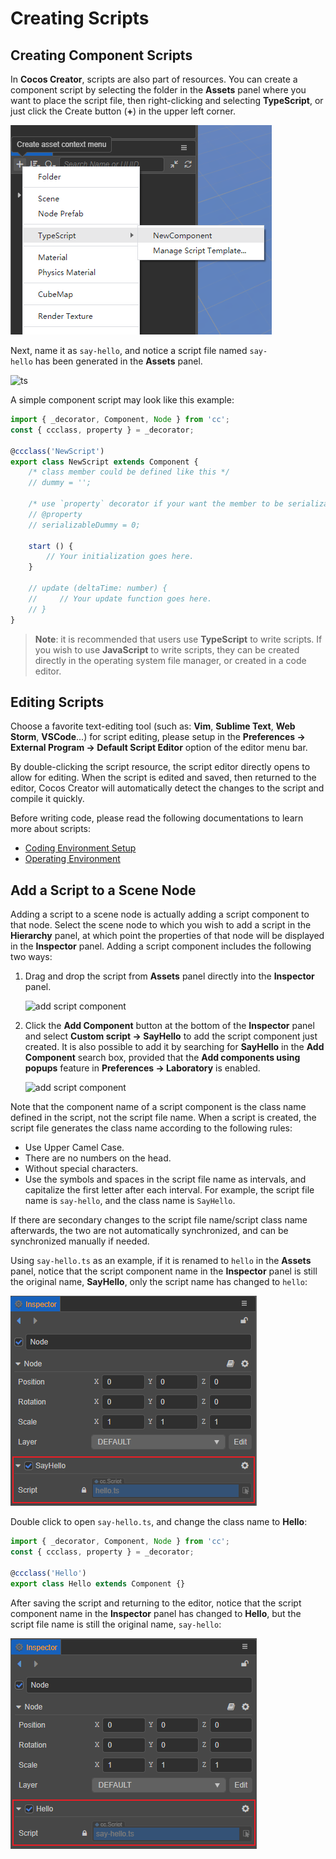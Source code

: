 # Creating Scripts

## Creating Component Scripts

In __Cocos Creator__, scripts are also part of resources. You can create a component script by selecting the folder in the **Assets** panel where you want to place the script file, then right-clicking and selecting **TypeScript**, or just click the Create button (**+**) in the upper left corner.

![create-script](setup/create-script.png)

Next, name it as `say-hello`, and notice a script file named `say-hello` has been generated in the **Assets** panel.

![ts](setup/ts.png)

A simple component script may look like this example:

```typescript
import { _decorator, Component, Node } from 'cc';
const { ccclass, property } = _decorator;

@ccclass('NewScript')
export class NewScript extends Component {
    /* class member could be defined like this */
    // dummy = '';

    /* use `property` decorator if your want the member to be serializable */
    // @property
    // serializableDummy = 0;

    start () {
        // Your initialization goes here.
    }

    // update (deltaTime: number) {
    //     // Your update function goes here.
    // }
}
```

> **Note**: it is recommended that users use **TypeScript** to write scripts. If you wish to use **JavaScript** to write scripts, they can be created directly in the operating system file manager, or created in a code editor.

## Editing Scripts

Choose a favorite text-editing tool (such as: **Vim**, **Sublime Text**, **Web Storm**, **VSCode**...) for script editing, please setup in the **Preferences -> External Program -> Default Script Editor** option of the editor menu bar.

By double-clicking the script resource, the script editor directly opens to allow for editing. When the script is edited and saved, then returned to the editor, Cocos Creator will automatically detect the changes to the script and compile it quickly.

Before writing code, please read the following documentations to learn more about scripts:

- [Coding Environment Setup](coding-setup.md)
- [Operating Environment](basic.md)

## Add a Script to a Scene Node

Adding a script to a scene node is actually adding a script component to that node. Select the scene node to which you wish to add a script in the **Hierarchy** panel, at which point the properties of that node will be displayed in the **Inspector** panel. Adding a script component includes the following two ways:

1. Drag and drop the script from **Assets** panel directly into the **Inspector** panel.

    ![add script component](setup/add-script-component.png)

2. Click the **Add Component** button at the bottom of the **Inspector** panel and select **Custom script -> SayHello** to add the script component just created. It is also possible to add it by searching for **SayHello** in the **Add Component** search box, provided that the **Add components using popups** feature in **Preferences -> Laboratory** is enabled.

    ![add script component](setup/add-script-component2.png)

Note that the component name of a script component is the class name defined in the script, not the script file name. When a script is created, the script file generates the class name according to the following rules:

- Use Upper Camel Case.
- There are no numbers on the head.
- Without special characters.
- Use the symbols and spaces in the script file name as intervals, and capitalize the first letter after each interval. For example, the script file name is `say-hello`, and the class name is `SayHello`.

If there are secondary changes to the script file name/script class name afterwards, the two are not automatically synchronized, and can be synchronized manually if needed.

Using `say-hello.ts` as an example, if it is renamed to `hello` in the **Assets** panel, notice that the script component name in the **Inspector** panel is still the original name, **SayHello**, only the script name has changed to `hello`:

![change script name](setup/change-scriptname.png)

Double click to open `say-hello.ts`, and change the class name to **Hello**:

```TypeScript
import { _decorator, Component, Node } from 'cc';
const { ccclass, property } = _decorator;

@ccclass('Hello')
export class Hello extends Component {}
```

After saving the script and returning to the editor, notice that the script component name in the **Inspector** panel has changed to **Hello**, but the script file name is still the original name, `say-hello`:

![change class name](setup/change-classname.png)
